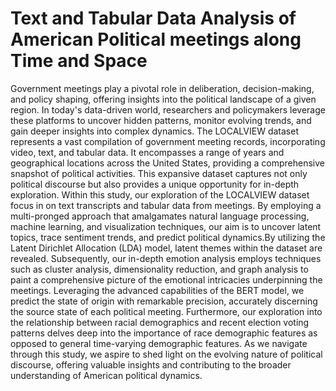 # Text and Tabular Data Analysis of American Political meetings along Time and Space
Government meetings play a pivotal role in deliberation, decision-making, and policy shaping, offering insights into the political landscape of a given region. In today's data-driven world, researchers and policymakers leverage these platforms to uncover hidden patterns, monitor evolving trends, and gain deeper insights into complex dynamics. The LOCALVIEW dataset represents a vast compilation of government meeting records, incorporating video, text, and tabular data. It encompasses a range of years and geographical locations across the United States, providing a comprehensive snapshot of political activities. This expansive dataset captures not only political discourse but also provides a unique opportunity for in-depth exploration. Within this study, our exploration of the LOCALVIEW dataset focus in on text transcripts and tabular data from meetings. By employing a multi-pronged approach that amalgamates natural language processing, machine learning, and visualization techniques, our aim is to uncover latent topics, trace sentiment trends, and predict political dynamics.By utilizing the Latent Dirichlet Allocation (LDA) model, latent themes within the dataset are revealed. Subsequently, our in-depth emotion analysis employs techniques such as cluster analysis, dimensionality reduction, and graph analysis to paint a comprehensive picture of the emotional intricacies underpinning the meetings. Leveraging the advanced capabilities of the BERT model, we predict the state of origin with remarkable precision, accurately discerning the source state of each political meeting. Furthermore, our exploration into the relationship between racial demographics and recent election voting patterns delves deep into the importance of race demographic features as opposed to general time-varying demographic features. As we navigate through this study, we aspire to shed light on the evolving nature of political discourse, offering valuable insights and contributing to the broader understanding of American political dynamics.
